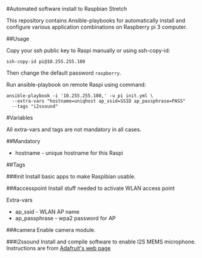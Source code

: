 #Automated software install to Raspbian Stretch

This repository contains Ansible-playbooks for automatically
install and configure various application combinations on
Raspberry pi 3 computer.

##Usage


Copy your ssh public key to Raspi manually or using ssh-copy-id:

`ssh-copy-id pi@10.255.255.100`

Then change the default password `raspberry`.

Run ansible-playbook on remote Raspi using command:

```
ansible-playbook -i '10.255.255.100,' -u pi init.yml \
  --extra-vars "hostname=uniqhost ap_ssid=SSID ap_passphrase=PASS"
  --tags "i2ssound"
```

#Variables

All extra-vars and tags are not mandatory in all cases.

##Mandatory
 * hostname - unique hostname for this Raspi

##Tags

###init
Install basic apps to make Raspibian usable.

###accesspoint
Install stuff needed to activate WLAN access point

Extra-vars
 * ap_ssid - WLAN AP name
 * ap_passphrase - wpa2 password for AP

###camera
Enable camera module.

###i2ssound
Install and compile software to enable I2S MEMS microphone.
Instructions are from [Adafruit's web page](https://learn.adafruit.com/adafruit-i2s-mems-microphone-breakout?view=all)
